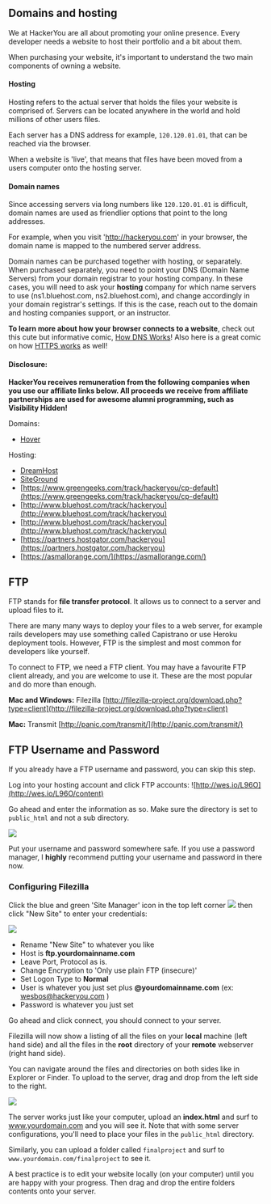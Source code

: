 ## Domains and hosting

We at HackerYou are all about promoting your online presence. Every developer needs a website to host their portfolio and a bit about them. 

When purchasing your website, it's important to understand the two main components of owning a website.

#### Hosting

Hosting refers to the actual server that holds the files your website is comprised of. Servers can be located anywhere in the world and hold millions of other users files.

Each server has a DNS address for example, `120.120.01.01`, that can be reached via the browser.

When a website is 'live', that means that files have been moved from a users computer onto the hosting server.

#### Domain names
Since accessing servers via long numbers like `120.120.01.01` is difficult, domain names are used as friendlier options that point to the long addresses.

For example, when you visit 'http://hackeryou.com' in your browser, the domain name is mapped to the numbered server address.

Domain names can be purchased together with hosting, or separately. When purchased separately, you need to point your DNS (Domain Name Servers) from your domain registrar to your hosting company. In these cases, you will need to ask your **hosting** company for which name servers to use (ns1.bluehost.com, ns2.bluehost.com), and change accordingly in your domain registrar's settings. If this is the case, reach out to the domain and hosting companies support, or an instructor.

**To learn more about how your browser connects to a website**, check out this cute but informative comic, [How DNS Works](https://howdns.works)! Also here is a great comic on how [HTTPS works](https://howhttps.works/) as well!

####  Disclosure:

**HackerYou receives remuneration from the following companies when you use our affiliate links below. All proceeds we receive from affiliate partnerships are used for awesome alumni programming, such as Visibility Hidden!**



Domains:
- [Hover](https://hover.com/IbL8v5UV)


Hosting:
- [DreamHost](http://www.dreamhost.com/r.cgi?2137548)
- [SiteGround](https://www.siteground.com/index.htm?afcode=8d0b6cfbb3392c6083f2310e4d1ae00a)
- [https://www.greengeeks.com/track/hackeryou/cp-default](https://www.greengeeks.com/track/hackeryou/cp-default)
- [http://www.bluehost.com/track/hackeryou](http://www.bluehost.com/track/hackeryou) 
- [http://www.bluehost.com/track/hackeryou](http://www.bluehost.com/track/hackeryou)
- [https://partners.hostgator.com/hackeryou](https://partners.hostgator.com/hackeryou)
- [https://asmallorange.com/](https://asmallorange.com/)

## FTP

FTP stands for **file transfer protocol**. It allows us to connect to a server and upload files to it.

There are many many ways to deploy your files to a web server, for example rails developers may use something called Capistrano or use Heroku deployment tools. However, FTP is the simplest and most common for developers like yourself.

To connect to FTP, we need a FTP client. You may have a favourite FTP client already, and you are welcome to use it. These are the most popular and do more than enough.

**Mac and Windows:** Filezilla [http://filezilla-project.org/download.php?type=client](http://filezilla-project.org/download.php?type=client)

**Mac:** Transmit [http://panic.com/transmit/](http://panic.com/transmit/)

## FTP Username and Password
If you already have a FTP username and password, you can skip this step.

Log into your hosting account and click FTP accounts: ![http://wes.io/L96O](http://wes.io/L96O/content)

Go ahead and enter the information as so. Make sure the directory is set to `public_html` and not a sub directory.

![](http://wes.io/L88a/content)

Put your username and password somewhere safe. If you use a password manager, I **highly** recommend putting your username and password in there now.

### Configuring Filezilla

Click the blue and green 'Site Manager' icon in the top left corner ![](http://f.cl.ly/items/0i0K3B0S1e273V2u0M0S/Screen%20Shot%202014-01-22%20at%201.25.49%20PM.png) then click "New Site" to enter your credentials:

![](http://f.cl.ly/items/3Y0V093u08133f0b0G09/Screen%20Shot%202014-01-22%20at%201.37.16%20PM.png)
* Rename "New Site" to whatever you like
* Host is **ftp.yourdomainname.com**
* Leave Port, Protocol as is.
* Change Encryption to 'Only use plain FTP (insecure)'
* Set Logon Type to **Normal**
* User is whatever you just set plus **@yourdomainname.com** (ex: wesbos@hackeryou.com )
* Password is whatever you just set

Go ahead and click connect, you should connect to your server.

Filezilla will now show a listing of all the files on your **local** machine (left hand side) and all the files in the **root** directory of your **remote** webserver (right hand side). 

You can navigate around the files and directories on both sides like in Explorer or Finder. To upload to the server, drag and drop from the left side to the right. 

![](http://f.cl.ly/items/432X360I0h2T3H2Y1b24/Screen%20Shot%202014-01-22%20at%202.16.43%20PM.png)

The server works just like your computer, upload an **index.html** and surf to www.yourdomain.com and you will see it. Note that with some server configurations, you'll need to place your files in the  `public_html` directory. 

Similarly, you can upload a folder called `finalproject` and surf to `www.yourdomain.com/finalproject` to see it.

A best practice is to edit your website locally (on your computer) until you are happy with your progress. Then drag and drop the entire folders contents onto your server.

